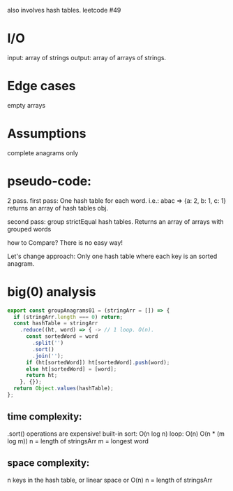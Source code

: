 also involves hash tables.
leetcode #49

# I/O

input: array of strings
output: array of arrays of strings.

# Edge cases

empty arrays

# Assumptions

complete anagrams only

# pseudo-code:

2 pass.
first pass: One hash table for each word.
i.e.: abac => {a: 2, b: 1, c: 1}
returns an array of hash tables obj.

second pass: group strictEqual hash tables.
Returns an array of arrays with grouped words

how to Compare?
There is no easy way!

Let's change approach:
Only one hash table where each key is an sorted anagram.

# big(0) analysis

```js
export const groupAnagrams01 = (stringArr = []) => {
  if (stringArr.length === 0) return;
  const hashTable = stringArr
    .reduce((ht, word) => { -> // 1 loop. O(n).
      const sortedWord = word
        .split('')
        .sort()
        .join('');
      if (ht[sortedWord]) ht[sortedWord].push(word);
      else ht[sortedWord] = [word];
      return ht;
    }, {});
  return Object.values(hashTable);
};
```

## time complexity:

.sort() operations are expensive!
built-in sort: O(n log n)
loop: O(n)
O(n \* (m log m))
n = length of stringsArr
m = longest word

## space complexity:

n keys in the hash table, or linear space or O(n)
n = length of stringsArr
